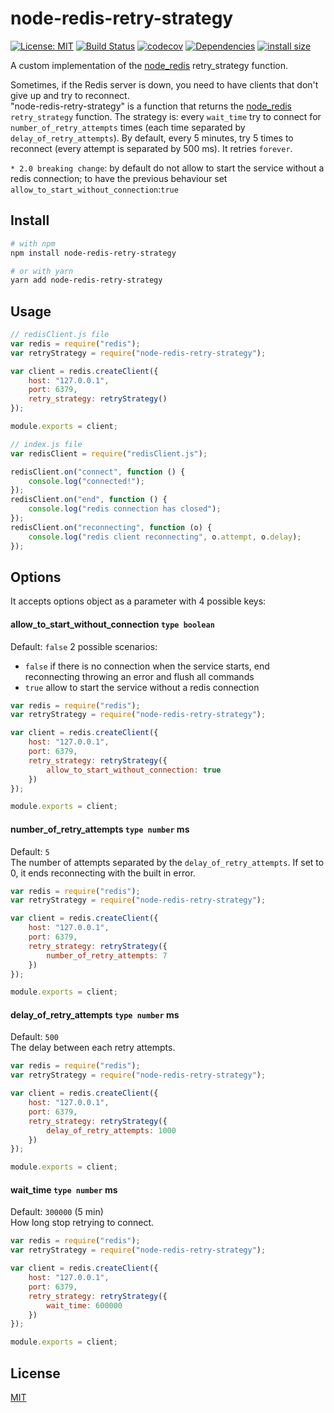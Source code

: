 # node-redis-retry-strategy

[![License: MIT](https://img.shields.io/badge/License-MIT-green.svg)](https://opensource.org/licenses/MIT)
[![Build Status](https://travis-ci.org/zsimo/node-redis-retry-strategy.svg?branch=master)](https://travis-ci.org/zsimo/node-redis-retry-strategy)
[![codecov](https://codecov.io/gh/zsimo/node-redis-retry-strategy/branch/master/graph/badge.svg)](https://codecov.io/gh/zsimo/node-redis-retry-strategy)
[![Dependencies](https://david-dm.org/zsimo/node-redis-retry-strategy.svg)](https://david-dm.org/zsimo/node-redis-retry-strategy)
[![install size](https://packagephobia.now.sh/badge?p=node-redis-retry-strategy)](https://packagephobia.now.sh/result?p=node-redis-retry-strategy)

A custom implementation of the [node_redis](https://github.com/NodeRedis/node_redis) retry_strategy function.

Sometimes, if the Redis server is down, you need to have clients that don't give up and try to reconnect.  
"node-redis-retry-strategy" is a function that returns the [node_redis](https://github.com/NodeRedis/node_redis) `retry_strategy` function.
The strategy is: every `wait_time` try to connect for `number_of_retry_attempts` times (each time separated by `delay_of_retry_attempts`).
By default, every 5 minutes, try 5 times to reconnect (every attempt is separated by 500 ms). It retries `forever`.
 
`* 2.0 breaking change`: by default do not allow to start the service without a redis connection; to have the previous behaviour set `allow_to_start_without_connection`:`true`

## Install
```bash
# with npm
npm install node-redis-retry-strategy

# or with yarn
yarn add node-redis-retry-strategy
```

## Usage
```js
// redisClient.js file
var redis = require("redis");
var retryStrategy = require("node-redis-retry-strategy");

var client = redis.createClient({
    host: "127.0.0.1",
    port: 6379,
    retry_strategy: retryStrategy()
});

module.exports = client;
```
```js
// index.js file
var redisClient = require("redisClient.js");

redisClient.on("connect", function () {
    console.log("connected!");
});
redisClient.on("end", function () {
    console.log("redis connection has closed");
});
redisClient.on("reconnecting", function (o) {
    console.log("redis client reconnecting", o.attempt, o.delay);
});
```
## Options
It accepts options object as a parameter with 4 possible keys:
#### allow_to_start_without_connection `type boolean`
Default: `false`
2 possible scenarios: 
- `false` if there is no connection when the service starts, end reconnecting throwing an error and flush all commands
- `true` allow to start the service without a redis connection
```js
var redis = require("redis");
var retryStrategy = require("node-redis-retry-strategy");

var client = redis.createClient({
    host: "127.0.0.1",
    port: 6379,
    retry_strategy: retryStrategy({
        allow_to_start_without_connection: true
    })
});

module.exports = client;
```
#### number_of_retry_attempts `type number` ms
Default: `5`  
The number of attempts separated by the `delay_of_retry_attempts`. If set to 0, it ends reconnecting with the built in error.
```js
var redis = require("redis");
var retryStrategy = require("node-redis-retry-strategy");

var client = redis.createClient({
    host: "127.0.0.1",
    port: 6379,
    retry_strategy: retryStrategy({
        number_of_retry_attempts: 7
    })
});

module.exports = client;
```
#### delay_of_retry_attempts `type number` ms
Default: `500`  
The delay between each retry attempts.
```js
var redis = require("redis");
var retryStrategy = require("node-redis-retry-strategy");

var client = redis.createClient({
    host: "127.0.0.1",
    port: 6379,
    retry_strategy: retryStrategy({
        delay_of_retry_attempts: 1000
    })
});

module.exports = client;
```
#### wait_time `type number` ms
Default: `300000` (5 min)  
How long stop retrying to connect.
```js
var redis = require("redis");
var retryStrategy = require("node-redis-retry-strategy");

var client = redis.createClient({
    host: "127.0.0.1",
    port: 6379,
    retry_strategy: retryStrategy({
        wait_time: 600000
    })
});

module.exports = client;
```

## License
[MIT](https://github.com/zsimo/env-to-config/blob/master/LICENSE)